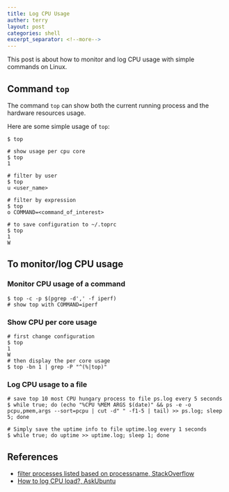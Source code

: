 ```yaml
---
title: Log CPU Usage
auther: terry
layout: post
categories: shell
excerpt_separator: <!--more-->
---
```


This post is about how to monitor and log CPU usage with simple commands on Linux.
<!--more-->

## Command `top`

The command `top` can show both the current running process and the hardware resources usage.

Here are some simple usage of `top`:

```shell
$ top

# show usage per cpu core
$ top
1

# filter by user
$ top
u <user_name>

# filter by expression
$ top
o COMMAND=<command_of_interest>

# to save configuration to ~/.toprc
$ top
1
W
```

## To monitor/log CPU usage

### Monitor CPU usage of a command

```shell
$ top -c -p $(pgrep -d',' -f iperf)
# show top with COMMAND=iperf
```

### Show CPU per core usage

```shell
# first change configuration
$ top
1
W
# then display the per core usage
$ top -bn 1 | grep -P "^(%|top)"

```

### Log CPU usage to a file

```shell
# save top 10 most CPU hungary process to file ps.log every 5 seconds
$ while true; do (echo "%CPU %MEM ARGS $(date)" && ps -e -o pcpu,pmem,args --sort=pcpu | cut -d" " -f1-5 | tail) >> ps.log; sleep 5; done

# Simply save the uptime info to file uptime.log every 1 seconds
$ while true; do uptime >> uptime.log; sleep 1; done
```

<!-- TODO: ### Wrap it all -->

## References

* [filter processes listed based on processname, StackOverflow](https://stackoverflow.com/questions/12075591/top-c-command-in-linux-to-filter-processes-listed-based-on-processname)
* [How to log CPU load?, AskUbuntu](https://askubuntu.com/questions/22021/how-to-log-cpu-load)
